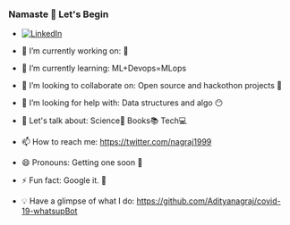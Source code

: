 ### Namaste 🙏 Let's Begin


<!--**Adityanagraj/Adityanagraj** is a ✨ _special_ ✨ repository because its `README.md` (this file) appears on your GitHub profile.-->

- [![LinkedIn](https://img.shields.io/badge/-LinkedIn-black.svg?style=flat-square&logo=linkedin&colorB=525)](https://www.linkedin.com/in/aditya-n-02a0a8192/)
 
- 🔭 I’m currently working on: 🐍
- 🌱 I’m currently learning: ML+Devops=MLops
- 👯 I’m looking to collaborate on: Open source and hackothon projects 🤝
- 🤔 I’m looking for help with: Data structures and algo 😶
- 💬 Let's talk about: Science🔭 Books📚 Tech💻
- 📫 How to reach me: https://twitter.com/nagraj1999
- 😄 Pronouns: Getting one soon 🤗
- ⚡ Fun fact: Google it. 👀
- 💡 Have a glimpse of what I do: https://github.com/Adityanagraj/covid-19-whatsupBot 

